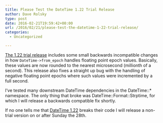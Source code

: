 ```yaml
---
title: Please Test the DateTime 1.22 Trial Release
author: Dave Rolsky
type: post
date: 2016-02-21T19:59:42+00:00
url: /2016/02/21/please-test-the-datetime-1-22-trial-release/
categories:
  - Uncategorized

---
```

[The 1.22 trial release][1] includes some small backwards incompatible changes in how `DateTime->from_epoch` handles floating point epoch values. Basically, these values are now rounded to the nearest microsecond (millionth of a second). This release also fixes a straight up bug with the handling of negative floating point epochs where such values were incremented by a full second.

I&#8217;ve tested many downstream DateTime dependencies in the DateTime::* namespace. The only thing that broke was DateTime::Format::Strptime, for which I will release a backwards compatible fix shortly.

If no one tells me that [DateTime 1.22][1] breaks their code I will release a non-trial version on or after Sunday the 28th.

 [1]: https://metacpan.org/release/DROLSKY/DateTime-1.22-TRIAL